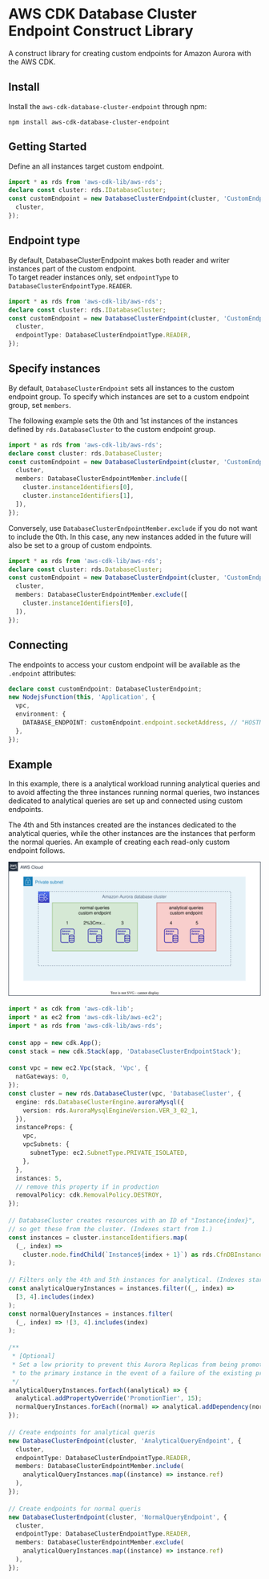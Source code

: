 # AWS CDK Database Cluster Endpoint Construct Library

A construct library for creating custom endpoints for Amazon Aurora with the AWS CDK.

## Install

Install the `aws-cdk-database-cluster-endpoint` through npm:
```shell
npm install aws-cdk-database-cluster-endpoint
```

## Getting Started

Define an all instances target custom endpoint.

```ts
import * as rds from 'aws-cdk-lib/aws-rds';
declare const cluster: rds.IDatabaseCluster;
const customEndpoint = new DatabaseClusterEndpoint(cluster, 'CustomEndpoint', {
  cluster,
});
```

## Endpoint type

By default, DatabaseClusterEndpoint makes both reader and writer instances part of the custom endpoint.  
To target reader instances only, set `endpointType` to `DatabaseClusterEndpointType.READER`.

```ts
import * as rds from 'aws-cdk-lib/aws-rds';
declare const cluster: rds.IDatabaseCluster;
const customEndpoint = new DatabaseClusterEndpoint(cluster, 'CustomEndpoint', {
  cluster,
  endpointType: DatabaseClusterEndpointType.READER,
});
```

## Specify instances

By default, `DatabaseClusterEndpoint` sets all instances to the custom endpoint group.
To specify which instances are set to a custom endpoint group, set `members`.

The following example sets the 0th and 1st instances of the instances defined by `rds.DatabaseCluster` to the custom endpoint group.

```ts
import * as rds from 'aws-cdk-lib/aws-rds';
declare const cluster: rds.DatabaseCluster;
const customEndpoint = new DatabaseClusterEndpoint(cluster, 'CustomEndpoint', {
  cluster,
  members: DatabaseClusterEndpointMember.include([
    cluster.instanceIdentifiers[0],
    cluster.instanceIdentifiers[1],
  ]),
});
```

Conversely, use `DatabaseClusterEndpointMember.exclude` if you do not want to include the 0th. In this case, any new instances added in the future will also be set to a group of custom endpoints.

```ts
import * as rds from 'aws-cdk-lib/aws-rds';
declare const cluster: rds.DatabaseCluster;
const customEndpoint = new DatabaseClusterEndpoint(cluster, 'CustomEndpoint', {
  cluster,
  members: DatabaseClusterEndpointMember.exclude([
    cluster.instanceIdentifiers[0],
  ]),
});
```

## Connecting

The endpoints to access your custom endpoint will be available as the `.endpoint` attributes:

```ts
declare const customEndpoint: DatabaseClusterEndpoint;
new NodejsFunction(this, 'Application', {
  vpc,
  environment: {
    DATABASE_ENDPOINT: customEndpoint.endpoint.socketAddress, // "HOSTNAME:PORT"
  },
});
```

## Example

In this example, there is a analytical workload running analytical queries and
to avoid affecting the three instances running normal queries,
two instances dedicated to analytical queries are set up and connected using custom endpoints.

The 4th and 5th instances created are the instances dedicated to the analytical queries,
while the other instances are the instances that perform the normal queries.
An example of creating each read-only custom endpoint follows.

![example architecture](./docs/example-architecture.svg)

```ts
import * as cdk from 'aws-cdk-lib';
import * as ec2 from 'aws-cdk-lib/aws-ec2';
import * as rds from 'aws-cdk-lib/aws-rds';

const app = new cdk.App();
const stack = new cdk.Stack(app, 'DatabaseClusterEndpointStack');

const vpc = new ec2.Vpc(stack, 'Vpc', {
  natGateways: 0,
});
const cluster = new rds.DatabaseCluster(vpc, 'DatabaseCluster', {
  engine: rds.DatabaseClusterEngine.auroraMysql({
    version: rds.AuroraMysqlEngineVersion.VER_3_02_1,
  }),
  instanceProps: {
    vpc,
    vpcSubnets: {
      subnetType: ec2.SubnetType.PRIVATE_ISOLATED,
    },
  },
  instances: 5,
  // remove this property if in production
  removalPolicy: cdk.RemovalPolicy.DESTROY,
});

// DatabaseCluster creates resources with an ID of "Instance{index}",
// so get these from the cluster. (Indexes start from 1.)
const instances = cluster.instanceIdentifiers.map(
  (_, index) =>
    cluster.node.findChild(`Instance${index + 1}`) as rds.CfnDBInstance
);

// Filters only the 4th and 5th instances for analytical. (Indexes start from 0.)
const analyticalQueryInstances = instances.filter((_, index) =>
  [3, 4].includes(index)
);
const normalQueryInstances = instances.filter(
  (_, index) => ![3, 4].includes(index)
);

/**
 * [Optional]
 * Set a low priority to prevent this Aurora Replicas from being promoted
 * to the primary instance in the event of a failure of the existing primary instance.
 */
analyticalQueryInstances.forEach((analytical) => {
  analytical.addPropertyOverride('PromotionTier', 15);
  normalQueryInstances.forEach((normal) => analytical.addDependency(normal));
});

// Create endpoints for analytical queris
new DatabaseClusterEndpoint(cluster, 'AnalyticalQueryEndpoint', {
  cluster,
  endpointType: DatabaseClusterEndpointType.READER,
  members: DatabaseClusterEndpointMember.include(
    analyticalQueryInstances.map((instance) => instance.ref)
  ),
});

// Create endpoints for normal queris
new DatabaseClusterEndpoint(cluster, 'NormalQueryEndpoint', {
  cluster,
  endpointType: DatabaseClusterEndpointType.READER,
  members: DatabaseClusterEndpointMember.exclude(
    analyticalQueryInstances.map((instance) => instance.ref)
  ),
});
```
